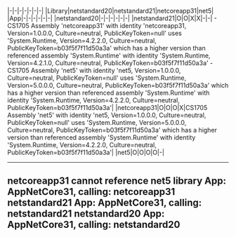 |-|-|-|-|-|-|-|
|Library|netstandard20|netstandard21|netcoreapp31|net5|
|App|-|-|-|-|-|-|
|netstandard20|-|-|-|-|-|-|
|netstandard21|O|O|X|X|-|-| - CS1705 Assembly 'netcoreapp31' with identity 'netcoreapp31, Version=1.0.0.0, Culture=neutral, PublicKeyToken=null' uses 'System.Runtime, Version=4.2.2.0, Culture=neutral, PublicKeyToken=b03f5f7f11d50a3a' which has a higher version than referenced assembly 'System.Runtime' with identity 'System.Runtime, Version=4.2.1.0, Culture=neutral, PublicKeyToken=b03f5f7f11d50a3a'
							- CS1705 Assembly 'net5' with identity 'net5, Version=1.0.0.0, Culture=neutral, PublicKeyToken=null' uses 'System.Runtime, Version=5.0.0.0, Culture=neutral, PublicKeyToken=b03f5f7f11d50a3a' which has a higher version than referenced assembly 'System.Runtime' with identity 'System.Runtime, Version=4.2.2.0, Culture=neutral, PublicKeyToken=b03f5f7f11d50a3a'|
|netcoreapp31|O|O|O|X|CS1705 Assembly 'net5' with identity 'net5, Version=1.0.0.0, Culture=neutral, PublicKeyToken=null' uses 'System.Runtime, Version=5.0.0.0, Culture=neutral, PublicKeyToken=b03f5f7f11d50a3a' which has a higher version than referenced assembly 'System.Runtime' with identity 'System.Runtime, Version=4.2.2.0, Culture=neutral, PublicKeyToken=b03f5f7f11d50a3a'|
|net5|O|O|O|O|-|





-------
netcoreapp31
cannot reference net5 library
App: AppNetCore31, calling: netcoreapp31
netstandard21
App: AppNetCore31, calling: netstandard21
netstandard20
App: AppNetCore31, calling: netstandard20
-------